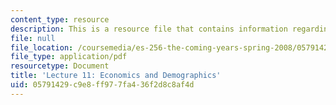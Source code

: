 ```yaml
---
content_type: resource
description: This is a resource file that contains information regarding lecture 11.
file: null
file_location: /coursemedia/es-256-the-coming-years-spring-2008/05791429c9e8ff977fa436f2d8c8af4d_MITES_256S08_Lec11.pdf
file_type: application/pdf
resourcetype: Document
title: 'Lecture 11: Economics and Demographics'
uid: 05791429-c9e8-ff97-7fa4-36f2d8c8af4d
---
```

